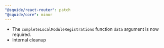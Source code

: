 ```yaml
---
"@squide/react-router": patch
"@squide/core": minor
---
```


- The `completeLocalModuleRegistrations` function `data` argument is now required.
- Internal cleanup
